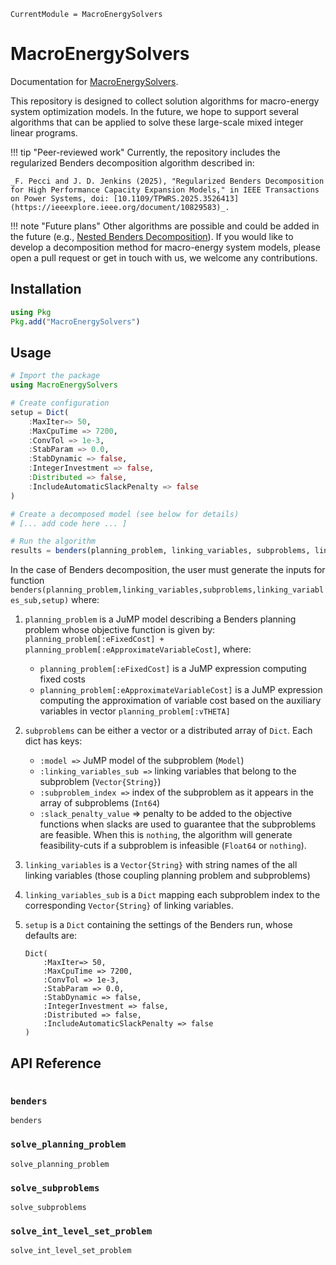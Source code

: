 ```@meta
CurrentModule = MacroEnergySolvers
```

# MacroEnergySolvers

Documentation for [MacroEnergySolvers](https://github.com/macroenergy/MacroEnergySolvers.jl).

This repository is designed to collect solution algorithms for macro-energy system optimization models. In the future, we hope to support several algorithms that can be applied to solve these large-scale mixed integer linear programs. 

!!! tip "Peer-reviewed work"
    Currently, the repository includes the regularized Benders decomposition algorithm described in:

    _F. Pecci and J. D. Jenkins (2025), "Regularized Benders Decomposition for High Performance Capacity Expansion Models," in IEEE Transactions on Power Systems, doi: [10.1109/TPWRS.2025.3526413](https://ieeexplore.ieee.org/document/10829583)_.

!!! note "Future plans"
    Other algorithms are possible and could be added in the future (e.g., [Nested Benders Decomposition](https://www.sciencedirect.com/science/article/abs/pii/S0377221718304466)). If you would like to develop a decomposition method for macro-energy system models, please open a pull request or get in touch with us, we welcome any contributions.

## Installation
```julia
using Pkg
Pkg.add("MacroEnergySolvers")
```

## Usage
```julia
# Import the package
using MacroEnergySolvers

# Create configuration
setup = Dict(
    :MaxIter=> 50,
    :MaxCpuTime => 7200,
    :ConvTol => 1e-3,
    :StabParam => 0.0,
    :StabDynamic => false,
    :IntegerInvestment => false,
    :Distributed => false,
    :IncludeAutomaticSlackPenalty => false
)

# Create a decomposed model (see below for details)
# [... add code here ... ]

# Run the algorithm
results = benders(planning_problem, linking_variables, subproblems, linking_variables_sub, setup)
```

In the case of Benders decomposition, the user must generate the inputs for function `benders(planning_problem,linking_variables,subproblems,linking_variables_sub,setup)` where:

1. `planning_problem` is a JuMP model describing a Benders planning problem whose objective function is given by: `planning_problem[:eFixedCost] + planning_problem[:eApproximateVariableCost]`, where:
   
   -  `planning_problem[:eFixedCost]` is a JuMP expression computing fixed costs
   -  `planning_problem[:eApproximateVariableCost]` is a JuMP expression computing the approximation of variable cost based on the auxiliary variables in vector `planning_problem[:vTHETA]`
2. `subproblems` can be either a vector or a distributed array of `Dict`. Each dict has keys:
    - `:model =>` JuMP model of the subproblem (`Model`)
    - `:linking_variables_sub =>` linking variables that belong to the subproblem (`Vector{String}`)
    - `:subproblem_index =>` index of the subproblem as it appears in the array of subproblems (`Int64`)
    - `:slack_penalty_value` => penalty to be added to the objective functions when slacks are used to guarantee that the subproblems are feasible. When this is `nothing`, the algorithm will generate feasibility-cuts if a subproblem is infeasible (`Float64` or `nothing`).
3. `linking_variables` is a `Vector{String}` with string names of the all linking variables (those coupling planning problem and subproblems)
4. `linking_variables_sub` is a `Dict` mapping each subproblem index to the corresponding `Vector{String}` of linking variables.
5. `setup` is a `Dict` containing the settings of the Benders run, whose defaults are:
    ```
    Dict(
        :MaxIter=> 50,
        :MaxCpuTime => 7200,
        :ConvTol => 1e-3,
        :StabParam => 0.0,
        :StabDynamic => false,
        :IntegerInvestment => false,
        :Distributed => false,
        :IncludeAutomaticSlackPenalty => false
    )
    ```

## API Reference

```@index
```
### `benders`
```@docs
benders
```

### `solve_planning_problem`
```@docs
solve_planning_problem
```

### `solve_subproblems`
```@docs
solve_subproblems
```

### `solve_int_level_set_problem`
```@docs
solve_int_level_set_problem
```





